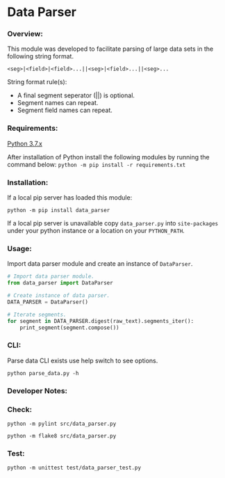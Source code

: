 # Data Parser

### Overview:

This module was developed to facilitate parsing of large data sets in the following string format.

`<seg>|<field>|<field>...||<seg>|<field>...||<seg>...`

String format rule(s):
- A final segment seperator (||) is optional.
- Segment names can repeat.
- Segment field names can repeat.

### Requirements:

[Python 3.7.x](https://www.python.org/downloads/)

After installation of Python install the following modules by running the command below:
`python -m pip install -r requirements.txt`

### Installation:
If a local pip server has loaded this module:

`python -m pip install data_parser`

If a local pip server is unavailable copy `data_parser.py` into `site-packages` under your python instance or a location on your `PYTHON_PATH`.

### Usage:
Import data parser module and create an instance of `DataParser`. 
```python
# Import data parser module.
from data_parser import DataParser

# Create instance of data parser.
DATA_PARSER = DataParser()

# Iterate segments.
for segment in DATA_PARSER.digest(raw_text).segments_iter():
    print_segment(segment.compose())
```

### CLI:

Parse data CLI exists use help switch to see options.

`python parse_data.py -h`

### Developer Notes:
### Check:

`python -m pylint src/data_parser.py`

`python -m flake8 src/data_parser.py`

### Test:

`python -m unittest test/data_parser_test.py`
